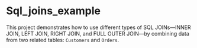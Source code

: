 # Sql_joins_example
This project demonstrates how to use different types of SQL JOINs—INNER JOIN, LEFT JOIN, RIGHT JOIN, and FULL OUTER JOIN—by combining data from two related tables: `Customers` and `Orders`.
